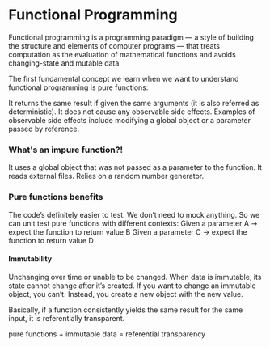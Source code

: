 # Functional Programming
Functional programming is a programming paradigm — a style of building the structure and elements of computer programs — that treats computation as the evaluation of mathematical functions and avoids changing-state and mutable data.

The first fundamental concept we learn when we want to understand functional programming is pure functions:

It returns the same result if given the same arguments (it is also referred as deterministic).
It does not cause any observable side effects.
Examples of observable side effects include modifying a global object or a parameter passed by reference.
### What's an impure function?!
It uses a global object that was not passed as a parameter to the function.
It reads external files.
Relies on a random number generator.
### Pure functions benefits
The code’s definitely easier to test. We don’t need to mock anything. So we can unit test pure functions with different contexts:
Given a parameter A → expect the function to return value B
Given a parameter C → expect the function to return value D
#### Immutability
Unchanging over time or unable to be changed. When data is immutable, its state cannot change after it’s created. If you want to change an immutable object, you can’t. Instead, you create a new object with the new value.

Basically, if a function consistently yields the same result for the same input, it is referentially transparent.


pure functions + immutable data = referential transparency

